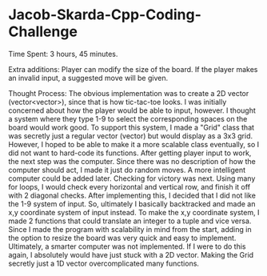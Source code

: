 # Jacob-Skarda-Cpp-Coding-Challenge
Time Spent:
  3 hours, 45 minutes.
  
Extra additions:
  Player can modify the size of the board. If the player makes an invalid input, a suggested move will be given.
  
Thought Process:
  The obvious implementation was to create a 2D vector (vector<vector<int>>), since that is how tic-tac-toe looks. 
  I was initially concerned about how the player would be able to input, however.
  I thought a system where they type 1-9 to select the corresponding spaces on the board would work good.
  To support this system, I made a "Grid" class that was secretly just a regular vector (vector<int>) but would display as a 3x3 grid. However, I hoped to be able to make it a more scalable class eventually, so I did not want to hard-code its functions.
  After getting player input to work, the next step was the computer. Since there was no description of how the computer should act, I made it just do random moves. A more intelligent computer could be added later.
  Checking for victory was next. Using many for loops, I would check every horizontal and vertical row, and finish it off with 2 diagonal checks.
  After implementing this, I decided that I did not like the 1-9 system of input. So, ultimately I basically backtracked and made an x,y coordinate system of input instead.
  To make the x,y coordinate system, I made 2 functions that could translate an integer to a tuple and vice versa. 
  Since I made the program with scalability in mind from the start, adding in the option to resize the board was very quick and easy to implement. 
  Ultimately, a smarter computer was not implemented.
  If I were to do this again, I absolutely would have just stuck with a 2D vector. Making the Grid secretly just a 1D vector overcomplicated many functions.

